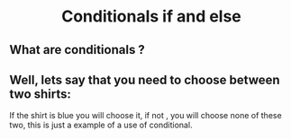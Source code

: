 <h1 align="center">Conditionals if and else</h1>
<h2>What are conditionals ? </h2> 
<h2> Well, lets say that you need to choose between two shirts:</h2> 
<div> If the shirt is blue you will choose it, if not , you will choose none of these two, this is just a example of a use of conditional.</div>
